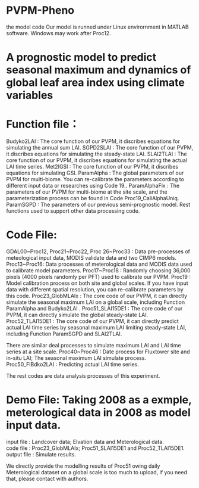 # PVPM-Pheno
the model code
Our model is runned under Linux envirornment in MATLAB software. Windows may work after Proc12.



# A prognostic model to predict seasonal maximum and dynamics of global leaf area index using climate variables

# Function file：
Budyko2LAI : The core function of our PVPM, it discribes equations for simulating the annual sum LAI. 
SGPD2SLAI : The core function of our PVPM, it discribes equations for simulating the steady-state LAI.
SLAI2TLAI : The core function of our PVPM, it discribes equations for simulating the actual LAI time series.
Met2IGSI : The core function of our PVPM, it discribes equations for simulating GSI.
ParamAlpha : The global parameters of our PVPM for multi-biome.  You can re-calibrate the parameters according to different input data or researches using Code 19..
ParamAlphaFlx : The parameters of our PVPM for multi-biome at the site scale, and the parameterization process can be found in Code Proc19_CaliAlphaUniq. 
ParamSGPD : The parameters of our previous semi-prognostic model. 
Rest functions used to support other data processing code.

# Code File:
GDAL00~Proc12, Proc21~Proc22, Proc 26~Proc33 : Data pre-processes of meteological input data, MODIS validate data and two CIMP6 models.
Proc13~Proc16: Data processes of meterological data and MODIS data used to calibrate model parameters.
Proc17~Proc18 : Randomly choosing 36,000 pixels (4000 pixels randomly per PFT) used to calibrate our PVPM.
Proc19 : Model calibration process on both site and global scales. If you have input data with different spatial resolution, you can re-calibrate parameters by this code. 
Proc23_GlobMLAIx : The core code of our PVPM, it can directly simulate the seasonal maximum LAI on a global scale, including Function ParamAlpha and Budyko2LAI .
Proc51_SLAI15DE1 : The core code of our PVPM, it can directly simulate the global steady-state LAI.
Proc52_TLAI15DE1 : The core code of our PVPM, it can directly predict actual LAI time series by seasonal maximum LAI limiting steady-state LAI, including Function ParamSGPD and SLAI2TLAI.

There are similar deal processes to simulate maximum LAI and LAI time series at a site scale.
Proc40~Proc46 : Date process for Fluxtower site and in-situ LAI; The seasonal maximum LAI simulate process.
Proc50_FlBdko2LAI : Predicting actual LAI time series.

The rest codes are data analysis processes of this experiment.

# Demo File: Taking 2008 as a exmple, meterological data in 2008 as model input data.
input file : Landcover data; Elvation data and Meterological data.      
code file :  Proc23_GlobMLAIx; Proc51_SLAI15DE1 and Proc52_TLAI15DE1.
output file : Simulate results. 

We directly provide the modelling results of Proc51 owing daily Meterological dataset on a global scale is too much to upload, if you need that, please contact with authors.
